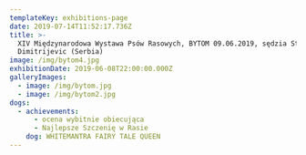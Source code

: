 ```yaml
---
templateKey: exhibitions-page
date: 2019-07-14T11:52:17.736Z
title: >-
  XIV Międzynarodowa Wystawa Psów Rasowych, BYTOM 09.06.2019, sędzia Stefan
  Dimitrijevic (Serbia)
image: /img/bytom4.jpg
exhibitionDate: 2019-06-08T22:00:00.000Z
galleryImages:
  - image: /img/bytom.jpg
  - image: /img/bytom2.jpg
dogs:
  - achievements:
      - ocena wybitnie obiecująca
      - Najlepsze Szczenię w Rasie
    dog: WHITEMANTRA FAIRY TALE QUEEN
---
```


